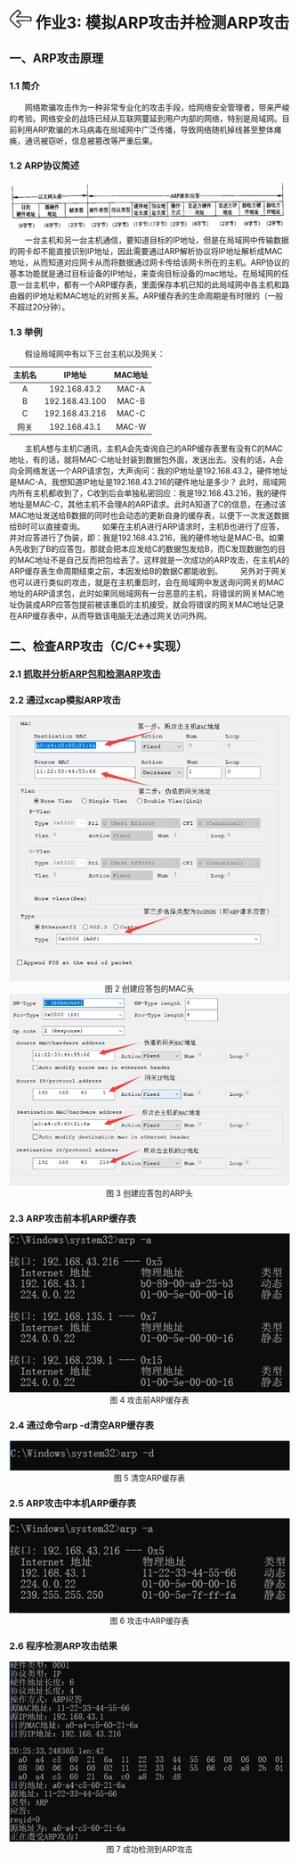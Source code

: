 # [<img style="width:40px;transform:rotate(180deg);" src="../../../assets/image/back.jpg"/>](../index.md) 作业3: 模拟ARP攻击并检测ARP攻击

## 一、ARP攻击原理

### 1.1 简介

&emsp;&emsp;网络欺骗攻击作为一种非常专业化的攻击手段，给网络安全管理者，带来严峻的考验。网络安全的战场已经从互联网蔓延到用户内部的网络，特别是局域网。目前利用ARP欺骗的木马病毒在局域网中广泛传播，导致网络随机掉线甚至整体瘫痪，通讯被窃听，信息被篡改等严重后果。

### 1.2 ARP协议简述

![ARP头部](../image/experiment/1.3.1.png)
&emsp;&emsp;一台主机和另一台主机通信，要知道目标的IP地址，但是在局域网中传输数据的网卡却不能直接识别IP地址，因此需要通过ARP解析协议将IP地址解析成MAC地址，从而知道对应网卡从而将数据通过网卡传给该网卡所在的主机。ARP协议的基本功能就是通过目标设备的IP地址，来查询目标设备的mac地址。在局域网的任意一台主机中，都有一个ARP缓存表，里面保存本机已知的此局域网中各主机和路由器的IP地址和MAC地址的对照关系。ARP缓存表的生命周期是有时限的（一般不超过20分钟）。

### 1.3 举例

&emsp;&emsp;假设局域网中有以下三台主机以及网关：

|主机名|IP地址|MAC地址|
|:-:|:-:|:-:|
|A|192.168.43.2|MAC-A|
|B|192.168.43.100|MAC-B|
|C|192.168.43.216|MAC-C|
|网关|192.168.43.1|MAC-W|

&emsp;&emsp;主机A想与主机C通讯，主机A会先查询自己的ARP缓存表里有没有C的MAC地址，有的话，就将MAC-C地址封装到数据包外面，发送出去。没有的话，A会向全网络发送一个ARP请求包，大声询问：我的IP地址是192.168.43.2，硬件地址是MAC-A，我想知道IP地址是192.168.43.216的硬件地址是多少？   此时，局域网内所有主机都收到了，C收到后会单独私密回应：我是192.168.43.216，我的硬件地址是MAC-C，其他主机不会理A的ARP请求。此时A知道了C的信息，在通过该MAC地址发送给B数据的同时也会动态的更新自身的缓存表，以便下一次发送数据给B时可以直接查询。
&emsp;&emsp;如果在主机A进行ARP请求时，主机B也进行了应答，并对应答进行了伪装，即：我是192.168.43.216，我的硬件地址是MAC-B。如果A先收到了B的应答包，那就会把本应发给C的数据包发给B，而C发现数据包的目的MAC地址不是自己反而把包给丢了。这样就是一次成功的ARP攻击，在主机A的ARP缓存表生命周期结束之前，本因发给B的数据C都能收到。
&emsp;&emsp;另外对于网关也可以进行类似的攻击，就是在主机重启时，会在局域网中发送询问网关的MAC地址的ARP请求包，此时如果同局域网有一台恶意的主机，将错误的网关MAC地址伪装成ARP应答包提前被该重启的主机接受，就会将错误的网关MAC地址记录在ARP缓存表中，从而导致该电脑无法通过网关访问外网。

## 二、检查ARP攻击（C/C++实现）

### 2.1 [抓取并分析ARP包和检测ARP攻击](../../code/experiment/1.3/main.cpp)

### 2.2 通过xcap模拟ARP攻击

<center>
    <img src="../image/experiment/1.3.2.png"/></br>
    图 2 创建应答包的MAC头
    <img src="../image/experiment/1.3.3.png"/></br>
    图 3 创建应答包的ARP头
</center>

### 2.3 ARP攻击前本机ARP缓存表

<center>
    <img src="../image/experiment/1.3.4.png"/></br>
    图 4 攻击前ARP缓存表
</center>

### 2.4 通过命令arp -d清空ARP缓存表

<center>
    <img src="../image/experiment/1.3.5.png"/></br>
    图 5 清空ARP缓存表
</center>

### 2.5 ARP攻击中本机ARP缓存表

<center>
    <img src="../image/experiment/1.3.6.png"/></br>
    图 6 攻击中ARP缓存表
</center>

### 2.6 程序检测ARP攻击结果

<center>
    <img src="../image/experiment/1.3.7.png"/></br>
    图 7 成功检测到ARP攻击
</center>

